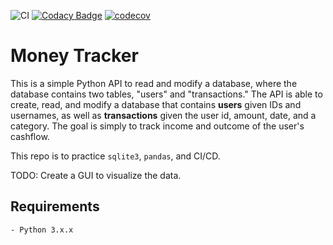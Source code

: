 ![CI](https://github.com/zidanmahmoud/money_tracker/actions/workflows/ci.yml/badge.svg)
[![Codacy Badge](https://app.codacy.com/project/badge/Grade/df3993f2816142968121dc56e5731cc2)](https://www.codacy.com/gh/zidanmahmoud/money_tracker/dashboard?utm_source=github.com&amp;utm_medium=referral&amp;utm_content=zidanmahmoud/money_tracker&amp;utm_campaign=Badge_Grade)
[![codecov](https://codecov.io/gh/zidanmahmoud/money_tracker/branch/main/graph/badge.svg?token=69YDW00T26)](https://codecov.io/gh/zidanmahmoud/money_tracker)


# Money Tracker
This is a simple Python API to read and modify a database, where the database contains two tables, "users" and "transactions." The API is able to create, read, and modify a database that contains **users** given IDs and usernames, as well as **transactions** given the user id, amount, date, and a category. The goal is simply to track income and outcome of the user's cashflow.

This repo is to practice `sqlite3`, `pandas`, and CI/CD.

TODO: Create a GUI to visualize the data.

## Requirements
    - Python 3.x.x
